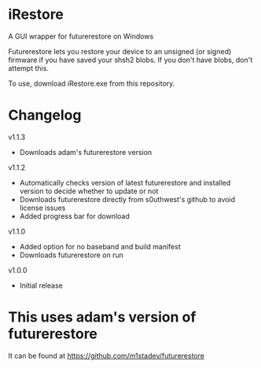 # iRestore
A GUI wrapper for futurerestore on Windows

Futurerestore lets you restore your device to an unsigned (or signed) firmware if you have saved your shsh2 blobs. If you don't have blobs, don't attempt this.

To use, download iRestore.exe from this repository.

# Changelog

v1.1.3
- Downloads adam's futurerestore version

v1.1.2
- Automatically checks version of latest futurerestore and installed version to decide whether to update or not
- Downloads futurerestore directly from s0uthwest's github to avoid license issues
- Added progress bar for download

v1.1.0
- Added option for no baseband and build manifest
- Downloads futurerestore on run

v1.0.0
- Initial release

# This uses adam's version of futurerestore

It can be found at https://github.com/m1stadev/futurerestore
